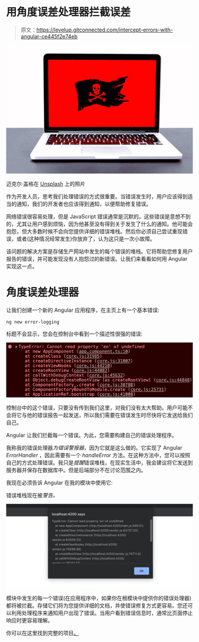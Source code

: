 # 用角度误差处理器拦截误差

> 原文：<https://levelup.gitconnected.com/intercept-errors-with-angular-ce445f2e74eb>

![](img/54fe5c08e6abaf0ad1192e75aad1635d.png)

迈克尔·盖格在 [Unsplash](https://unsplash.com/s/photos/computer-bug?utm_source=unsplash&utm_medium=referral&utm_content=creditCopyText) 上的照片

作为开发人员，思考我们处理错误的方式很重要。当错误发生时，用户应该得到适当的通知，我们的开发者也应该得到通知，以便帮助修复错误。

网络错误很容易处理，但是 JavaScript 错误通常是沉默的。这些错误是意想不到的，尤其让用户感到烦恼，因为他甚至没有得到关于发生了什么的通知。他可能会抱怨，但大多数时候不会向您提供详细的错误堆栈。然后你必须自己尝试重现错误，或者(这种情况经常发生)你放弃了，认为这只是一次小故障。

该问题的解决方案是存储生产网站中发生的每个错误的堆栈。它将帮助您修复用户报告的错误，并可能发现没有人抱怨过的新错误。让我们来看看如何用 Angular 实现这一点。

# 角度误差处理器

让我们创建一个新的 Angular 应用程序，在主页上有一个基本错误:

```
ng new error-logging
```

标题不会显示，您会在控制台中看到一个描述性很强的错误:

![](img/5bb1605d735d59aaffde6b4e78badeb4.png)

控制台中的这个错误，只要没有传到我们这里，对我们没有太大帮助。用户可能不会将它与他的错误报告一起发送，所以我们需要在错误发生时尽快将它发送给我们自己。

Angular 让我们拦截每一个错误。为此，您需要构建自己的错误处理程序。

我称我的错误处理器*为错误警报器*，因为它就是这么做的。它实现了 Angular *ErrorHandler* ，因此需要有一个 *handleError* 方法。在这种方法中，您可以按照自己的方式处理错误。我只是*提醒*错误堆栈，在现实生活中，我会建议将它发送到服务器并保存在数据库中。但是后端部分不在讨论范围之内。

我现在必须告诉 Angular 在我的模块中使用它:

错误堆栈现在被*警告。*

![](img/66c42f0b458fadd37add42ca6f7e59ad.png)

模块中发生的每一个错误(在应用程序中，如果你在根模块中提供你的错误处理器)都将被拦截。存储它们将为您提供详细的文档，并使错误修复方式更容易。您还可以利用处理程序来通知用户出现了错误。当用户看到错误信息时，通常比页面停止响应时更容易理解。

你可以在这里找到完整的项目[。](https://github.com/Dornhoth/error-logging.git)